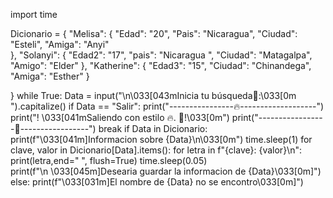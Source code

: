 import time 

Dicionario = {
    "Melisa": {
      "Edad": "20",
      "Pais": "Nicaragua",
      "Ciudad": "Esteli",
      "Amiga": "Anyi"   
      },
      "Solanyi": {
      "Edad2": "17",
      "pais": "Nicaragua ",
      "Ciudad": "Matagalpa",
      "Amigo": "Elder"
        },
       "Katherine": {
       "Edad3": "15",
       "Ciudad": "Chinandega",
       "Amiga": "Esther"
       }
       	
}
while True:
    Data = input("\n\033[043mInicia tu búsqueda👀:\033[0m ").capitalize()
    if Data == "Salir":
        print("----------------🔥-------------------")
        print("! \033[041mSaliendo con estilo 🔥.       🧠!\033[0m")
        print("-----------------🧠-----------------")
        break
    if Data in Dicionario:
        print(f"\033[041m]Informacion sobre {Data}\n\033[0m")
        time.sleep(1)
        for clave, valor in  Dicionario[Data].items():
            for letra in f"{clave}: {valor}\n":
                print(letra,end=" ", flush=True)
                time.sleep(0.05)   
        print(f"\n \033[045m]Desearia guardar la informacion de {Data}\033[0m]")
    else:
        print(f"\033[031m]El nombre de {Data} no se encontro\033[0m]")
        
    
